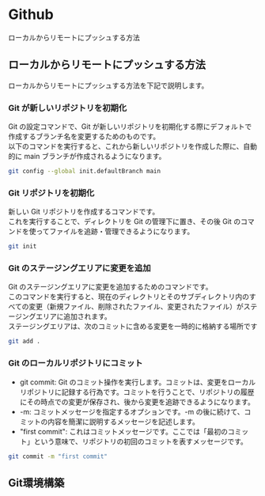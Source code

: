 # Github
ローカルからリモートにプッシュする方法

## ローカルからリモートにプッシュする方法
ローカルからリモートにプッシュする方法を下記で説明します。

### Git が新しいリポジトリを初期化
Git の設定コマンドで、Git が新しいリポジトリを初期化する際にデフォルトで作成するブランチ名を変更するためのものです。<br>
以下のコマンドを実行すると、これから新しいリポジトリを作成した際に、自動的に main ブランチが作成されるようになります。
```sh
git config --global init.defaultBranch main
```

### Git リポジトリを初期化
新しい Git リポジトリを作成するコマンドです。<br>
これを実行することで、ディレクトリを Git の管理下に置き、その後 Git のコマンドを使ってファイルを追跡・管理できるようになります。<br>
```sh
git init
```

### Git のステージングエリアに変更を追加
Git のステージングエリアに変更を追加するためのコマンドです。<br>
このコマンドを実行すると、現在のディレクトリとそのサブディレクトリ内のすべての変更（新規ファイル、削除されたファイル、変更されたファイル）がステージングエリアに追加されます。<br>
ステージングエリアは、次のコミットに含める変更を一時的に格納する場所です<br>
```sh
git add .
```

### Git のローカルリポジトリにコミット
- git commit: Git のコミット操作を実行します。コミットは、変更をローカルリポジトリに記録する行為です。コミットを行うことで、リポジトリの履歴にその時点での変更が保存され、後から変更を追跡できるようになります。<br>
- -m: コミットメッセージを指定するオプションです。-m の後に続けて、コミットの内容を簡潔に説明するメッセージを記述します。<br>
- "first commit": これはコミットメッセージです。ここでは「最初のコミット」という意味で、リポジトリの初回のコミットを表すメッセージです。<br>
```sh
git commit -m "first commit"
```


## Git環境構築

